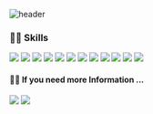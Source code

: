 ![header](https://capsule-render.vercel.app/api?type=waving&&color=auto&height=200&section=header&text=print("Hello&#160;world!")&fontSize=65)

### 💪🏻 Skills
<img src="https://icongr.am/devicon/python-original.svg?size=32&color=currentColor"/> <img src="https://icongr.am/simple/r.svg?size=32&color=1978f5&colored=false"/> <img src="https://icongr.am/devicon/javascript-original.svg?size=32&color=currentColor"/> <img src="https://icongr.am/devicon/react-original.svg?size=32&color=currentColor"/> <img src="https://icongr.am/devicon/html5-original.svg?size=32&color=ff6f00"/> <img src="https://icongr.am/devicon/css3-original.svg?size=32&color=ff6f00"/> <img src="https://icongr.am/simple/firebase.svg?size=32&color=ff6f00&colored=false"/> <img src="https://icongr.am/simple/flask.svg?size=32&color=000000&colored=false"/> <img src="https://icongr.am/devicon/mysql-original.svg?size=32&color=ff6f00"/> <img src="https://icongr.am/devicon/git-original.svg?size=32&color=currentColor"/> <img src="https://icongr.am/simple/qgis.svg?size=32&color=59831b&colored=false"/> <img src="https://icongr.am/simple/tableau.svg?size=32&color=050505&colored=false"/>


#### ✍🏻 If you need more Information ...

<a href="mailto:seungwoonlee90@gmail.com"><img src="https://icongr.am/simple/gmail.svg?size=32&color=d60000&colored=false"/></a>
<a href="https://veil-jonquil-16f.notion.site/ethanlogue-74857314286d45dd92c7a7fc41b98549" target="_blank"> <img src="https://icongr.am/simple/notion.svg?size=32&color=050505&colored=false"/> </a>
